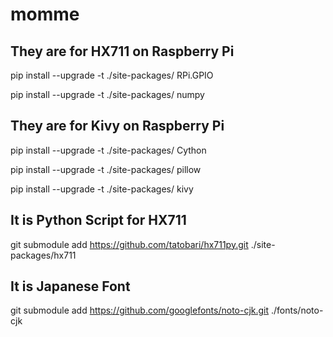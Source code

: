 # momme

## They are for HX711 on Raspberry Pi

pip install --upgrade -t ./site-packages/ RPi.GPIO

pip install --upgrade -t ./site-packages/ numpy

## They are for Kivy on Raspberry Pi

pip install --upgrade -t ./site-packages/ Cython

pip install --upgrade -t ./site-packages/ pillow

pip install --upgrade -t ./site-packages/ kivy

## It is Python Script for HX711

git submodule add https://github.com/tatobari/hx711py.git ./site-packages/hx711

## It is Japanese Font
git submodule add https://github.com/googlefonts/noto-cjk.git ./fonts/noto-cjk
